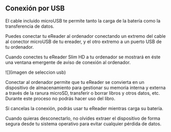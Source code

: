 ## Conexión por USB

El cable incluido microUSB te permite tanto la carga de la batería como la transferencia de datos.

Puedes conectar tu eReader al ordenador conectando un extremo del cable al conector microUSB de tu ereader, y el otro extremo a un puerto USB de tu ordenador.

Cuando conectes tu eReader Slim HD a tu ordenador se mostrará en éste una ventana emergente de aviso de conexión al ordenador.

![](imagen de seleccion usb)

Conectar al ordenador permite que tu eReader se convierta en un dispositivo de almacenamiento para gestionar su memoria interna y externa a través de la ranura microSD, transferir o borrar libros y otros datos, etc. Durante este proceso no podrás hacer uso del libro.

Si cancelas la conexión, podrás usar tu eReader mientras carga su batería.

Cuando quieras desconectarlo, no olvides extraer el dispositivo de forma segura desde tu sistema operativo para evitar cualquier pérdida de datos.


